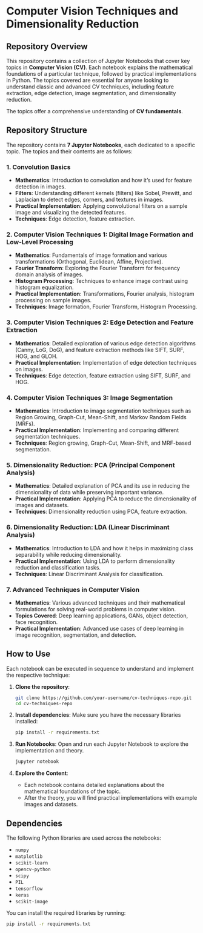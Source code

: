 # **Computer Vision Techniques and Dimensionality Reduction**

## **Repository Overview**

This repository contains a collection of Jupyter Notebooks that cover key topics in **Computer Vision (CV)**. Each notebook explains the mathematical foundations of a particular technique, followed by practical implementations in Python. The topics covered are essential for anyone looking to understand classic and advanced CV techniques, including feature extraction, edge detection, image segmentation, and dimensionality reduction.

The topics offer a comprehensive understanding of **CV fundamentals**.

## **Repository Structure**

The repository contains **7 Jupyter Notebooks**, each dedicated to a specific topic. The topics and their contents are as follows:

### 1. **Convolution Basics**

   - **Mathematics**: Introduction to convolution and how it’s used for feature detection in images.
   - **Filters**: Understanding different kernels (filters) like Sobel, Prewitt, and Laplacian to detect edges, corners, and textures in images.
   - **Practical Implementation**: Applying convolutional filters on a sample image and visualizing the detected features.
   - **Techniques**: Edge detection, feature extraction.

### 2. **Computer Vision Techniques 1: Digital Image Formation and Low-Level Processing**

   - **Mathematics**: Fundamentals of image formation and various transformations (Orthogonal, Euclidean, Affine, Projective).
   - **Fourier Transform**: Exploring the Fourier Transform for frequency domain analysis of images.
   - **Histogram Processing**: Techniques to enhance image contrast using histogram equalization.
   - **Practical Implementation**: Transformations, Fourier analysis, histogram processing on sample images.
   - **Techniques**: Image formation, Fourier Transform, Histogram Processing.

### 3. **Computer Vision Techniques 2: Edge Detection and Feature Extraction**

   - **Mathematics**: Detailed exploration of various edge detection algorithms (Canny, LoG, DoG), and feature extraction methods like SIFT, SURF, HOG, and GLOH.
   - **Practical Implementation**: Implementation of edge detection techniques on images.
   - **Techniques**: Edge detection, feature extraction using SIFT, SURF, and HOG.

### 4. **Computer Vision Techniques 3: Image Segmentation**

   - **Mathematics**: Introduction to image segmentation techniques such as Region Growing, Graph-Cut, Mean-Shift, and Markov Random Fields (MRFs).
   - **Practical Implementation**: Implementing and comparing different segmentation techniques.
   - **Techniques**: Region growing, Graph-Cut, Mean-Shift, and MRF-based segmentation.

### 5. **Dimensionality Reduction: PCA (Principal Component Analysis)**

   - **Mathematics**: Detailed explanation of PCA and its use in reducing the dimensionality of data while preserving important variance.
   - **Practical Implementation**: Applying PCA to reduce the dimensionality of images and datasets.
   - **Techniques**: Dimensionality reduction using PCA, feature extraction.

### 6. **Dimensionality Reduction: LDA (Linear Discriminant Analysis)**

   - **Mathematics**: Introduction to LDA and how it helps in maximizing class separability while reducing dimensionality.
   - **Practical Implementation**: Using LDA to perform dimensionality reduction and classification tasks.
   - **Techniques**: Linear Discriminant Analysis for classification.

### 7. **Advanced Techniques in Computer Vision**

   - **Mathematics**: Various advanced techniques and their mathematical formulations for solving real-world problems in computer vision.
   - **Topics Covered**: Deep learning applications, GANs, object detection, face recognition.
   - **Practical Implementation**: Advanced use cases of deep learning in image recognition, segmentation, and detection.

## **How to Use**

Each notebook can be executed in sequence to understand and implement the respective technique:

1. **Clone the repository**:
    ```bash
    git clone https://github.com/your-username/cv-techniques-repo.git
    cd cv-techniques-repo
    ```

2. **Install dependencies**:
    Make sure you have the necessary libraries installed:
    ```bash
    pip install -r requirements.txt
    ```

3. **Run Notebooks**:
    Open and run each Jupyter Notebook to explore the implementation and theory.

    ```bash
    jupyter notebook
    ```

4. **Explore the Content**:
    - Each notebook contains detailed explanations about the mathematical foundations of the topic.
    - After the theory, you will find practical implementations with example images and datasets.

## **Dependencies**

The following Python libraries are used across the notebooks:

- `numpy`
- `matplotlib`
- `scikit-learn`
- `opencv-python`
- `scipy`
- `PIL`
- `tensorflow`
- `keras`
- `scikit-image`

You can install the required libraries by running:

```bash
pip install -r requirements.txt
